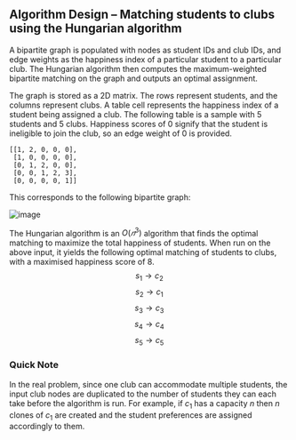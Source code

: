 ## Algorithm Design – Matching students to clubs using the Hungarian algorithm

A bipartite graph is populated with nodes as student IDs and club IDs, and edge weights as the happiness index of a particular student to a particular club.
The Hungarian algorithm then computes the maximum-weighted bipartite matching on the graph and outputs an optimal assignment.

The graph is stored as a 2D matrix.
The rows represent students, and the columns represent clubs. A table cell represents the happiness index of a student being assigned a club.
The following table is a sample with 5 students and 5 clubs.
Happiness scores of 0 signify that the student is ineligible to join the club, so an edge weight of 0 is provided.

```
[[1, 2, 0, 0, 0],
 [1, 0, 0, 0, 0],
 [0, 1, 2, 0, 0],
 [0, 0, 1, 2, 3],
 [0, 0, 0, 0, 1]]
```

This corresponds to the following bipartite graph:

![image](https://user-images.githubusercontent.com/63921209/221356028-8682d9e4-8e9b-48fc-a78a-a9e4ada860b1.png)

The Hungarian algorithm is an $O(𝑛^3)$ algorithm that finds the optimal matching to maximize the total happiness of students.
When run on the above input, it yields the following optimal matching of students to clubs, with a maximised happiness score of 8.
$$s_1 \rightarrow c_2$$ $$s_2 \rightarrow c_1$$ $$s_3 \rightarrow c_3$$ $$s_4 \rightarrow c_4$$ $$s_5 \rightarrow c_5$$

### Quick Note

In the real problem, since one club can accommodate multiple students, the input club nodes are duplicated to the number of students they can each take before the algorithm is run.
For example, if $c_1$ has a capacity $n$ then $n$ clones of $c_1$ are created and the student preferences are assigned accordingly to them.
